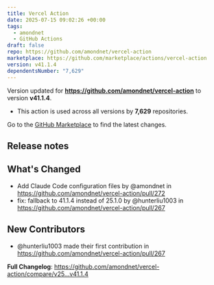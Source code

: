 ```yaml
---
title: Vercel Action
date: 2025-07-15 09:02:26 +00:00
tags:
  - amondnet
  - GitHub Actions
draft: false
repo: https://github.com/amondnet/vercel-action
marketplace: https://github.com/marketplace/actions/vercel-action
version: v41.1.4
dependentsNumber: "7,629"
---
```



Version updated for **https://github.com/amondnet/vercel-action** to version **v41.1.4**.
- This action is used across all versions by **7,629** repositories.

Go to the [GitHub Marketplace](https://github.com/marketplace/actions/vercel-action) to find the latest changes.

## Release notes

## What's Changed
* Add Claude Code configuration files by @amondnet in https://github.com/amondnet/vercel-action/pull/272
* fix: fallback to 41.1.4 instead of 25.1.0 by @hunterliu1003 in https://github.com/amondnet/vercel-action/pull/267

## New Contributors
* @hunterliu1003 made their first contribution in https://github.com/amondnet/vercel-action/pull/267

**Full Changelog**: https://github.com/amondnet/vercel-action/compare/v25...v41.1.4
